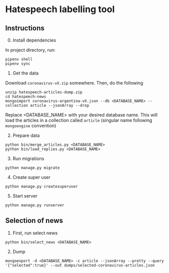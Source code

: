 # Hatespeech labelling tool



## Instructions

0. Install dependencies

In project directory, run:

```
pipenv shell
pipenv sync
```

1. Get the data

Download `coronavirus-vX.zip` somewhere. Then, do the following

```
unzip hatespeech-articles-dump.zip
cd hatespeech-news
mongoimport coronavirus-argentina-vX.json --db <DATABASE_NAME> --collection article --jsonArray --drop
```

Replace <DATABASE_NAME> with your desired database name. This will load the articles in a collection called `article` (singular name following `mongoengine` convention)


2. Prepare data

```
python bin/merge_articles.py <DATABASE_NAME>
python bin/load_replies.py <DATABASE_NAME>
```


3. Run migrations

```
python manage.py migrate
```

4. Create super user

```
python manage.py createsuperuser
```

5. Start server

```
python manage.py runserver
```

## Selection of news

1. First, run select news

```
python bin/select_news <DATABASE_NAME>
```

2. Dump

```mongoexport -d <DATABASE_NAME> -c article --jsonArray --pretty --query '{"selected":true}' --out dumps/selected-coronavirus-articles.json```
